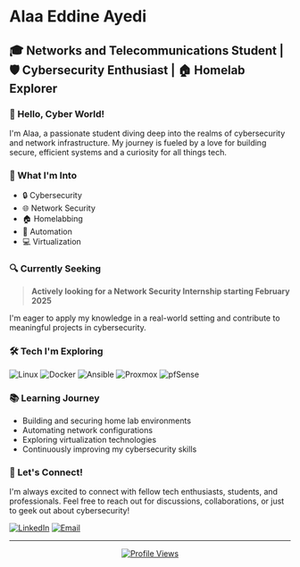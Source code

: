 # Alaa Eddine Ayedi

## 🎓 Networks and Telecommunications Student | 🛡️ Cybersecurity Enthusiast | 🏠 Homelab Explorer


### 👋 Hello, Cyber World!

I'm Alaa, a passionate student diving deep into the realms of cybersecurity and network infrastructure. My journey is fueled by a love for building secure, efficient systems and a curiosity for all things tech.

### 🚀 What I'm Into

- 🔒 Cybersecurity
- 🌐 Network Security
- 🏠 Homelabbing
- 🤖 Automation
- 💻 Virtualization

### 🔍 Currently Seeking

> **Actively looking for a Network Security Internship starting February 2025**

I'm eager to apply my knowledge in a real-world setting and contribute to meaningful projects in cybersecurity.

### 🛠️ Tech I'm Exploring

![Linux](https://img.shields.io/badge/Linux-FCC624?style=for-the-badge&logo=linux&logoColor=black)
![Docker](https://img.shields.io/badge/Docker-2496ED?style=for-the-badge&logo=docker&logoColor=white)
![Ansible](https://img.shields.io/badge/Ansible-EE0000?style=for-the-badge&logo=ansible&logoColor=white)
![Proxmox](https://img.shields.io/badge/Proxmox-E57000?style=for-the-badge&logo=proxmox&logoColor=white)
![pfSense](https://img.shields.io/badge/pfSense-212121?style=for-the-badge&logo=pfsense&logoColor=white)

### 📚 Learning Journey

- Building and securing home lab environments
- Automating network configurations
- Exploring virtualization technologies
- Continuously improving my cybersecurity skills

### 🤝 Let's Connect!

I'm always excited to connect with fellow tech enthusiasts, students, and professionals. Feel free to reach out for discussions, collaborations, or just to geek out about cybersecurity!

[![LinkedIn](https://img.shields.io/badge/LinkedIn-0077B5?style=for-the-badge&logo=linkedin&logoColor=white)](https://linkedin.com/in/alaaeddineayedi)
[![Email](https://img.shields.io/badge/Email-D14836?style=for-the-badge&logo=gmail&logoColor=white)](mailto:alaa.ayedi.personal@google.com)

---

<div align="center">
  
[![Profile Views](https://komarev.com/ghpvc/?username=YOUR_GITHUB_USERNAME&color=brightgreen&style=flat-square&label=Profile+Visitors)](https://github.com/YOUR_GITHUB_USERNAME)

</div>
